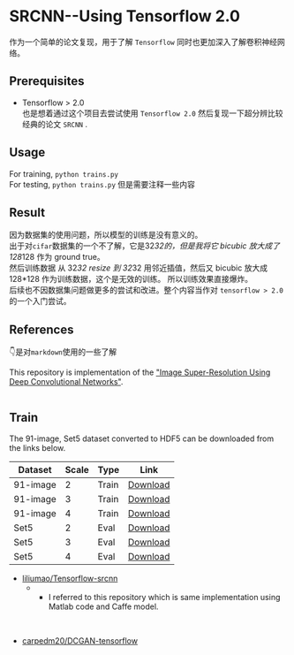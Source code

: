 # SRCNN--Using Tensorflow 2.0

作为一个简单的论文复现，用于了解 `Tensorflow` 同时也更加深入了解卷积神经网络。

## Prerequisites
 * Tensorflow  > 2.0  
也是想着通过这个项目去尝试使用 `Tensorflow 2.0` 然后复现一下超分辨比较经典的论文 `SRCNN` . 


## Usage
For training, `python trains.py`
<br>
For testing, `python trains.py`
但是需要注释一些内容


## Result
因为数据集的使用问题，所以模型的训练是没有意义的。  
出于对`cifar`数据集的一个不了解，它是32*32的，但是我将它 bicubic 放大成了 128*128 作为 ground true。  
然后训练数据 从 32*32 resize 到 32*32 用邻近插值，然后又 bicubic 放大成 128*128 作为训练数据，这个是无效的训练。
所以训练效果直接爆炸。  
后续也不因数据集问题做更多的尝试和改进。整个内容当作对 `tensorflow > 2.0`  的一个入门尝试。

## References

👇是对`markdown`使用的一些了解

This repository is implementation of the ["Image Super-Resolution Using Deep Convolutional Networks"](https://arxiv.org/abs/1501.00092).

<center><img src=""></center>

## Train

The 91-image, Set5 dataset converted to HDF5 can be downloaded from the links below.

| Dataset | Scale | Type | Link |
|---------|-------|------|------|
| 91-image | 2 | Train | [Download](https://www.dropbox.com/s/2hsah93sxgegsry/91-image_x2.h5?dl=0) |
| 91-image | 3 | Train | [Download](https://www.dropbox.com/s/curldmdf11iqakd/91-image_x3.h5?dl=0) |
| 91-image | 4 | Train | [Download](https://www.dropbox.com/s/22afykv4amfxeio/91-image_x4.h5?dl=0) |
| Set5 | 2 | Eval | [Download](https://www.dropbox.com/s/r8qs6tp395hgh8g/Set5_x2.h5?dl=0) |
| Set5 | 3 | Eval | [Download](https://www.dropbox.com/s/58ywjac4te3kbqq/Set5_x3.h5?dl=0) |
| Set5 | 4 | Eval | [Download](https://www.dropbox.com/s/0rz86yn3nnrodlb/Set5_x4.h5?dl=0) |



* [liliumao/Tensorflow-srcnn](https://github.com/liliumao/Tensorflow-srcnn) 
  * - I referred to this repository which is same implementation using Matlab code and Caffe model.
<br>

* [carpedm20/DCGAN-tensorflow](https://github.com/carpedm20/DCGAN-tensorflow) 


